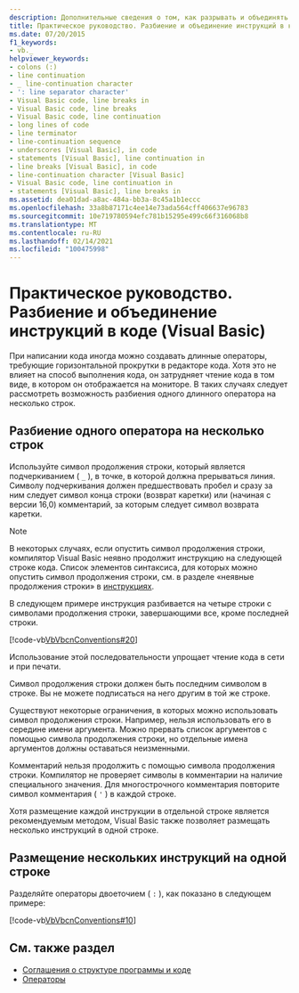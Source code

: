 ```yaml
---
description: Дополнительные сведения о том, как разрывать и объединять операторы в коде (Visual Basic)
title: Практическое руководство. Разбиение и объединение инструкций в коде
ms.date: 07/20/2015
f1_keywords:
- vb._
helpviewer_keywords:
- colons (:)
- line continuation
- _ line-continuation character
- ': line separator character'
- Visual Basic code, line breaks in
- Visual Basic code, line breaks
- Visual Basic code, line continuation
- long lines of code
- line terminator
- line-continuation sequence
- underscores [Visual Basic], in code
- statements [Visual Basic], line continuation in
- line breaks [Visual Basic], in code
- line-continuation character [Visual Basic]
- Visual Basic code, line continuation in
- statements [Visual Basic], line breaks in
ms.assetid: dea01dad-a8ac-484a-bb3a-8c45a1b1eccc
ms.openlocfilehash: 33a8b87171c4ee14e73ada564cff406637e96783
ms.sourcegitcommit: 10e719780594efc781b15295e499c66f316068b8
ms.translationtype: MT
ms.contentlocale: ru-RU
ms.lasthandoff: 02/14/2021
ms.locfileid: "100475998"
---
```

# <a name="how-to-break-and-combine-statements-in-code-visual-basic"></a>Практическое руководство. Разбиение и объединение инструкций в коде (Visual Basic)

При написании кода иногда можно создавать длинные операторы, требующие горизонтальной прокрутки в редакторе кода. Хотя это не влияет на способ выполнения кода, он затрудняет чтение кода в том виде, в котором он отображается на мониторе. В таких случаях следует рассмотреть возможность разбиения одного длинного оператора на несколько строк.

## <a name="to-break-a-single-statement-into-multiple-lines"></a>Разбиение одного оператора на несколько строк

Используйте символ продолжения строки, который является подчеркиванием ( `_` ), в точке, в которой должна прерываться линия. Символу подчеркивания должен предшествовать пробел и сразу за ним следует символ конца строки (возврат каретки) или (начиная с версии 16,0) комментарий, за которым следует символ возврата каретки.

  > [!NOTE]
  > В некоторых случаях, если опустить символ продолжения строки, компилятор Visual Basic неявно продолжит инструкцию на следующей строке кода. Список элементов синтаксиса, для которых можно опустить символ продолжения строки, см. в разделе «неявные продолжения строки» в [инструкциях](../language-features/statements.md).

  В следующем примере инструкция разбивается на четыре строки с символами продолжения строки, завершающими все, кроме последней строки.

  [!code-vb[VbVbcnConventions#20](~/samples/snippets/visualbasic/VS_Snippets_VBCSharp/VbVbcnConventions/VB/Class1.vb#20)]

  Использование этой последовательности упрощает чтение кода в сети и при печати.

  Символ продолжения строки должен быть последним символом в строке. Вы не можете подписаться на него другим в той же строке.

  Существуют некоторые ограничения, в которых можно использовать символ продолжения строки. Например, нельзя использовать его в середине имени аргумента. Можно прервать список аргументов с помощью символа продолжения строки, но отдельные имена аргументов должны оставаться неизменными.

  Комментарий нельзя продолжить с помощью символа продолжения строки. Компилятор не проверяет символы в комментарии на наличие специального значения. Для многострочного комментария повторите символ комментария ( `'` ) в каждой строке.

 Хотя размещение каждой инструкции в отдельной строке является рекомендуемым методом, Visual Basic также позволяет размещать несколько инструкций в одной строке.

## <a name="to-place-multiple-statements-on-the-same-line"></a>Размещение нескольких инструкций на одной строке

Разделяйте операторы двоеточием ( `:` ), как показано в следующем примере:

  [!code-vb[VbVbcnConventions#10](~/samples/snippets/visualbasic/VS_Snippets_VBCSharp/VbVbcnConventions/VB/Class1.vb#10)]

## <a name="see-also"></a>См. также раздел

- [Соглашения о структуре программы и коде](program-structure-and-code-conventions.md)
- [Операторы](../language-features/statements.md)
